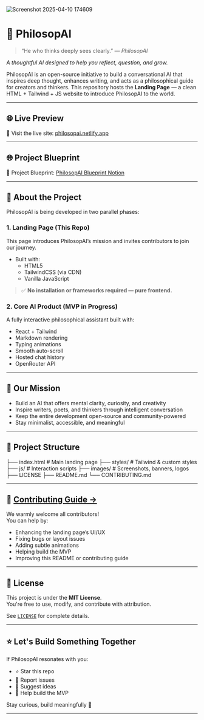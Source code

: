 ![Screenshot 2025-04-10 174609](https://github.com/user-attachments/assets/deae712a-b061-40dc-bd6d-6adf9d719743)
# 🧠 PhilosopAI

> “He who thinks deeply sees clearly.” — *PhilosopAI*

*A thoughtful AI designed to help you reflect, question, and grow.*

PhilosopAI is an open-source initiative to build a conversational AI that inspires deep thought, enhances writing, and acts as a philosophical guide for creators and thinkers. This repository hosts the **Landing Page** — a clean HTML + Tailwind + JS website to introduce PhilosopAI to the world.

---

## 🌐 Live Preview

🚀 Visit the live site: [philosopai.netlify.app](https://philosopai.netlify.app)


---

## 🌐 Project Blueprint

🚀 Project Blueprint: [PhilosopAI Blueprint Notion](https://ravixalgorithm.notion.site/philosopai-blueprint)


---

## 📌 About the Project

PhilosopAI is being developed in two parallel phases:

### 1. Landing Page (This Repo)
This page introduces PhilosopAI’s mission and invites contributors to join our journey.

- Built with:
  - HTML5
  - TailwindCSS (via CDN)
  - Vanilla JavaScript

> ✅ **No installation or frameworks required — pure frontend.**

### 2. Core AI Product (MVP in Progress)
A fully interactive philosophical assistant built with:
- React + Tailwind
- Markdown rendering
- Typing animations
- Smooth auto-scroll
- Hosted chat history
- OpenRouter API

---

## 🎯 Our Mission

- Build an AI that offers mental clarity, curiosity, and creativity
- Inspire writers, poets, and thinkers through intelligent conversation
- Keep the entire development open-source and community-powered
- Stay minimalist, accessible, and meaningful

---

## 📂 Project Structure

├── index.html # Main landing page
├── styles/ # Tailwind & custom styles 
├── js/ # Interaction scripts 
├── images/ # Screenshots, banners, logos 
├── LICENSE 
├── README.md 
└── CONTRIBUTING.md


---

## 🤝 [Contributing Guide →](./CONTRIBUTING.md)

We warmly welcome all contributors!  
You can help by:

- Enhancing the landing page’s UI/UX
- Fixing bugs or layout issues
- Adding subtle animations
- Helping build the MVP
- Improving this README or contributing guide

---

## 🧾 License

This project is under the **MIT License**.  
You're free to use, modify, and contribute with attribution.

See [`LICENSE`](./LICENSE) for complete details.

---

## ⭐ Let's Build Something Together

If PhilosopAI resonates with you:

- ⭐ Star this repo
- 🐛 Report issues
- 💬 Suggest ideas
- 📩 Help build the MVP

Stay curious, build meaningfully 🌿

---

